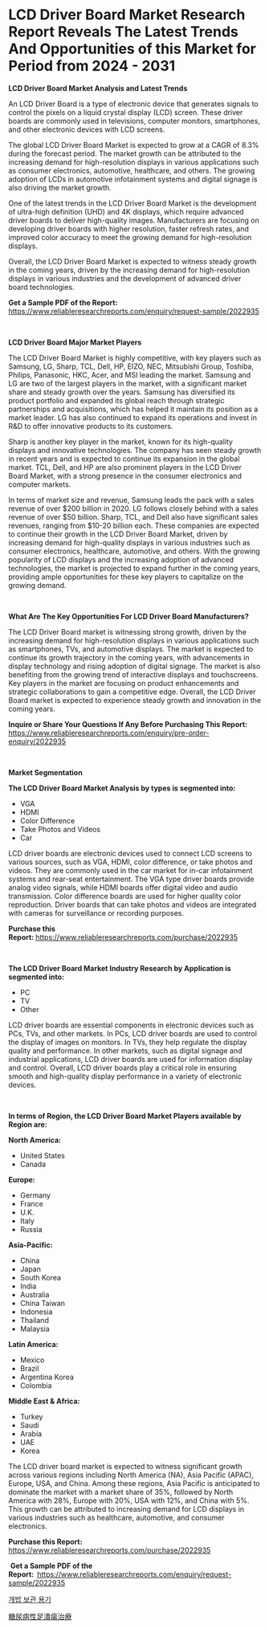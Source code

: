 <p><h1>LCD Driver Board Market Research Report Reveals The Latest Trends And Opportunities of this Market for Period from 2024 - 2031</h1></p><p><strong>LCD Driver Board Market Analysis and Latest Trends</strong></p>
<p><p>An LCD Driver Board is a type of electronic device that generates signals to control the pixels on a liquid crystal display (LCD) screen. These driver boards are commonly used in televisions, computer monitors, smartphones, and other electronic devices with LCD screens.</p><p>The global LCD Driver Board Market is expected to grow at a CAGR of 8.3% during the forecast period. The market growth can be attributed to the increasing demand for high-resolution displays in various applications such as consumer electronics, automotive, healthcare, and others. The growing adoption of LCDs in automotive infotainment systems and digital signage is also driving the market growth.</p><p>One of the latest trends in the LCD Driver Board Market is the development of ultra-high definition (UHD) and 4K displays, which require advanced driver boards to deliver high-quality images. Manufacturers are focusing on developing driver boards with higher resolution, faster refresh rates, and improved color accuracy to meet the growing demand for high-resolution displays.</p><p>Overall, the LCD Driver Board Market is expected to witness steady growth in the coming years, driven by the increasing demand for high-resolution displays in various industries and the development of advanced driver board technologies.</p></p>
<p><strong>Get a Sample PDF of the Report:&nbsp;</strong> <a href="https://www.reliableresearchreports.com/enquiry/request-sample/2022935">https://www.reliableresearchreports.com/enquiry/request-sample/2022935</a></p>
<p>&nbsp;</p>
<p><strong>LCD Driver Board Major Market Players</strong></p>
<p><p>The LCD Driver Board Market is highly competitive, with key players such as Samsung, LG, Sharp, TCL, Dell, HP, EIZO, NEC, Mitsubishi Group, Toshiba, Philips, Panasonic, HKC, Acer, and MSI leading the market. Samsung and LG are two of the largest players in the market, with a significant market share and steady growth over the years. Samsung has diversified its product portfolio and expanded its global reach through strategic partnerships and acquisitions, which has helped it maintain its position as a market leader. LG has also continued to expand its operations and invest in R&D to offer innovative products to its customers.</p><p>Sharp is another key player in the market, known for its high-quality displays and innovative technologies. The company has seen steady growth in recent years and is expected to continue its expansion in the global market. TCL, Dell, and HP are also prominent players in the LCD Driver Board Market, with a strong presence in the consumer electronics and computer markets.</p><p>In terms of market size and revenue, Samsung leads the pack with a sales revenue of over $200 billion in 2020. LG follows closely behind with a sales revenue of over $50 billion. Sharp, TCL, and Dell also have significant sales revenues, ranging from $10-20 billion each. These companies are expected to continue their growth in the LCD Driver Board Market, driven by increasing demand for high-quality displays in various industries such as consumer electronics, healthcare, automotive, and others. With the growing popularity of LCD displays and the increasing adoption of advanced technologies, the market is projected to expand further in the coming years, providing ample opportunities for these key players to capitalize on the growing demand.</p></p>
<p>&nbsp;</p>
<p><strong>What Are The Key Opportunities For LCD Driver Board Manufacturers?</strong></p>
<p><p>The LCD Driver Board market is witnessing strong growth, driven by the increasing demand for high-resolution displays in various applications such as smartphones, TVs, and automotive displays. The market is expected to continue its growth trajectory in the coming years, with advancements in display technology and rising adoption of digital signage. The market is also benefiting from the growing trend of interactive displays and touchscreens. Key players in the market are focusing on product enhancements and strategic collaborations to gain a competitive edge. Overall, the LCD Driver Board market is expected to experience steady growth and innovation in the coming years.</p></p>
<p><strong>Inquire or Share Your Questions If Any Before Purchasing This Report:</strong> <a href="https://www.reliableresearchreports.com/enquiry/pre-order-enquiry/2022935">https://www.reliableresearchreports.com/enquiry/pre-order-enquiry/2022935</a></p>
<p>&nbsp;</p>
<p><strong>Market Segmentation</strong></p>
<p><strong>The LCD Driver Board Market Analysis by types is segmented into:</strong></p>
<p><ul><li>VGA</li><li>HDMI</li><li>Color Difference</li><li>Take Photos and Videos</li><li>Car</li></ul></p>
<p><p>LCD driver boards are electronic devices used to connect LCD screens to various sources, such as VGA, HDMI, color difference, or take photos and videos. They are commonly used in the car market for in-car infotainment systems and rear-seat entertainment. The VGA type driver boards provide analog video signals, while HDMI boards offer digital video and audio transmission. Color difference boards are used for higher quality color reproduction. Driver boards that can take photos and videos are integrated with cameras for surveillance or recording purposes.</p></p>
<p><strong>Purchase this Report:&nbsp;</strong><a href="https://www.reliableresearchreports.com/purchase/2022935">https://www.reliableresearchreports.com/purchase/2022935</a></p>
<p>&nbsp;</p>
<p><strong>The LCD Driver Board Market Industry Research by Application is segmented into:</strong></p>
<p><ul><li>PC</li><li>TV</li><li>Other</li></ul></p>
<p><p>LCD driver boards are essential components in electronic devices such as PCs, TVs, and other markets. In PCs, LCD driver boards are used to control the display of images on monitors. In TVs, they help regulate the display quality and performance. In other markets, such as digital signage and industrial applications, LCD driver boards are used for information display and control. Overall, LCD driver boards play a critical role in ensuring smooth and high-quality display performance in a variety of electronic devices.</p></p>
<p>&nbsp;</p>
<p><strong>In terms of Region, the LCD Driver Board Market Players available by Region are:</strong></p>
<p>
    <p> <strong> North America: </strong>
        <ul>
            <li>United States</li>
            <li>Canada</li>
        </ul>
        </p> 
    <p> <strong> Europe: </strong>
        <ul>
            <li>Germany</li>
            <li>France</li>
            <li>U.K.</li>
            <li>Italy</li>
            <li>Russia</li>
        </ul>
        </p> 
    <p> <strong> Asia-Pacific: </strong>
        <ul>
            <li>China</li>
            <li>Japan</li>
            <li>South Korea</li>
            <li>India</li>
            <li>Australia</li>
            <li>China Taiwan</li>
            <li>Indonesia</li>
            <li>Thailand</li>
            <li>Malaysia</li>
        </ul>
        </p> 
    <p> <strong> Latin America: </strong>
        <ul>
            <li>Mexico</li>
            <li>Brazil</li>
            <li>Argentina Korea</li>
            <li>Colombia</li>
        </ul>
        </p> 
    <p> <strong> Middle East & Africa: </strong>
        <ul>
            <li>Turkey</li>
            <li>Saudi</li>
            <li>Arabia</li>
            <li>UAE</li>
            <li>Korea</li>
        </ul>
    </p>
    </p>
<p><p>The LCD driver board market is expected to witness significant growth across various regions including North America (NA), Asia Pacific (APAC), Europe, USA, and China. Among these regions, Asia Pacific is anticipated to dominate the market with a market share of 35%, followed by North America with 28%, Europe with 20%, USA with 12%, and China with 5%. This growth can be attributed to increasing demand for LCD displays in various industries such as healthcare, automotive, and consumer electronics.</p></p>
<p><strong>Purchase this Report: </strong><a href="https://www.reliableresearchreports.com/purchase/2022935">https://www.reliableresearchreports.com/purchase/2022935</a></p>
<p>&nbsp;<strong>Get a Sample PDF of the Report:&nbsp;&nbsp;</strong><a href="https://www.reliableresearchreports.com/enquiry/request-sample/2022935">https://www.reliableresearchreports.com/enquiry/request-sample/2022935</a></p>
<p><strong></strong></p>
<p><p><a href="https://medium.com/@ethawolf/%EA%B0%9C-%EC%82%AC%EB%A3%8C-%EC%A0%80%EC%9E%A5-%EC%9A%A9%EA%B8%B0-%EC%8B%9C%EC%9E%A5-%EB%B6%84%EC%84%9D-%EC%97%B0%ED%8F%89%EA%B7%A0-%EC%84%B1%EC%9E%A5%EC%9C%A8-%EC%8B%9C%EC%9E%A5-%EC%84%B8%EB%B6%84%ED%99%94-%EB%B0%8F-%EC%84%B8%EA%B3%84-%EC%82%B0%EC%97%85-%EA%B0%9C%EC%9A%94-35085b6d2a9c">개밥 보관 용기</a></p><p><a href="https://medium.com/@mares423/%E7%B3%96%E5%B0%BF%E7%97%85%E6%80%A7%E8%B6%B3%E6%BD%B0%E7%98%8D%E6%B2%BB%E7%99%82%E3%81%AE%E5%B8%82%E5%A0%B4%E5%8B%95%E5%90%91%E3%81%A8%E5%B8%82%E5%A0%B4%E5%88%86%E6%9E%90%E3%81%AF-2024%E5%B9%B4%E3%81%8B%E3%82%892031%E5%B9%B4%E3%81%BE%E3%81%A7%E3%81%AE%E4%BA%88%E6%B8%AC%E3%81%A7%E3%81%99-295a6c85ab44">糖尿病性足潰瘍治療</a></p></p>